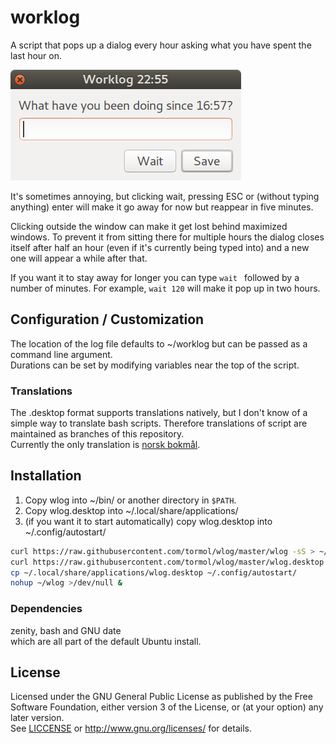 # worklog

A script that pops up a dialog every hour asking what you have spent the last
hour on.

![screenshot](screenshot.png)

It's sometimes annoying, but clicking wait, pressing ESC or (without typing anything) enter will make it go away for now but reappear in five minutes.

Clicking outside the window can make it get lost behind maximized windows.
To prevent it from sitting there for multiple hours the dialog closes itself
after half an hour (even if it's currently being typed into) and a new one will
appear a while after that.

If you want it to stay away for longer you can type `wait ` followed by a number
of minutes. For example, `wait 120` will make it pop up in two hours.

## Configuration / Customization

The location of the log file defaults to ~/worklog but can be passed as
a command line argument.  
Durations can be set by modifying variables near the top of the script.

### Translations

The .desktop format supports translations natively, but I don't know of a simple
way to translate bash scripts. Therefore translations of script are maintained as
branches of this repository.  
Currently the only translation is [norsk bokmål](blob/nb_NO/wlog).

## Installation

1. Copy wlog into ~/bin/ or another directory in `$PATH`.
2. Copy wlog.desktop into ~/.local/share/applications/
3. (if you want it to start automatically) copy wlog.desktop into ~/.config/autostart/

```sh
curl https://raw.githubusercontent.com/tormol/wlog/master/wlog -sS > ~/bin/wlog
curl https://raw.githubusercontent.com/tormol/wlog/master/wlog.desktop -sS > ~/.local/share/applications/wlog.desktop
cp ~/.local/share/applications/wlog.desktop ~/.config/autostart/
nohup ~/wlog >/dev/null &
```

### Dependencies

zenity, bash and GNU date  
which are all part of the default Ubuntu install.

## License

Licensed under the GNU General Public License as published by
the Free Software Foundation, either version 3 of the License,
or (at your option) any later version.  
See [LICCENSE](LICENSE) or http://www.gnu.org/licenses/ for details.
